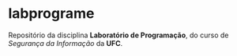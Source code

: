 # labprograme
Repositório da disciplina **Laboratório de Programação**, do curso de *Segurança da Informação* da **UFC**.
